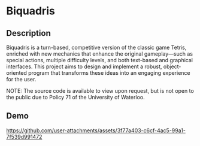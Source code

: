 # Biquadris
## Description
Biquadris is a turn-based, competitive version of the classic game Tetris, enriched with new mechanics that enhance the original gameplay—such as special actions, multiple difficulty levels, and both text-based and graphical interfaces. This project aims to design and implement a robust, object-oriented program that transforms these ideas into an engaging experience for the user.

NOTE: The source code is available to view upon request, but is not open to the public due to Policy 71 of the University of Waterloo.

## Demo

https://github.com/user-attachments/assets/3f77a403-c6cf-4ac5-99a1-7f539d991472

